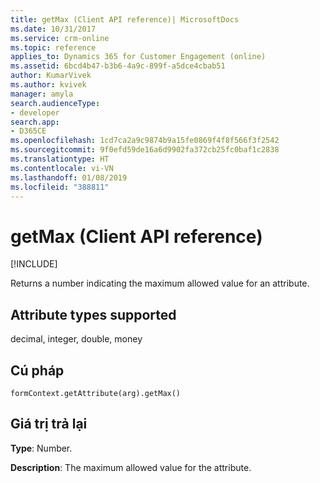 ```yaml
---
title: getMax (Client API reference)| MicrosoftDocs
ms.date: 10/31/2017
ms.service: crm-online
ms.topic: reference
applies_to: Dynamics 365 for Customer Engagement (online)
ms.assetid: 6bcd4b47-b3b6-4a9c-899f-a5dce4cbab51
author: KumarVivek
ms.author: kvivek
manager: amyla
search.audienceType:
- developer
search.app:
- D365CE
ms.openlocfilehash: 1cd7ca2a9c9874b9a15fe0869f4f8f566f3f2542
ms.sourcegitcommit: 9f0efd59de16a6d9902fa372cb25fc0baf1c2838
ms.translationtype: HT
ms.contentlocale: vi-VN
ms.lasthandoff: 01/08/2019
ms.locfileid: "388811"
---
```

# <a name="getmax-client-api-reference"></a>getMax (Client API reference)

[!INCLUDE[](../../../../includes/cc_applies_to_update_9_0_0.md)]

Returns a number indicating the maximum allowed value for an attribute. 

## <a name="attribute-types-supported"></a>Attribute types supported

decimal, integer, double, money

## <a name="syntax"></a>Cú pháp

`formContext.getAttribute(arg).getMax()`

## <a name="return-value"></a>Giá trị trả lại

**Type**: Number. 

**Description**: The maximum allowed value for the attribute.

